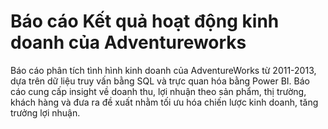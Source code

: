 # Báo cáo Kết quả hoạt động kinh doanh của Adventureworks
Báo cáo phân tích tình hình kinh doanh của AdventureWorks từ 2011-2013, dựa trên dữ liệu truy vấn bằng SQL và trực quan hóa bằng Power BI. Báo cáo cung cấp insight về doanh thu, lợi nhuận theo sản phẩm, thị trường, khách hàng và đưa ra đề xuất nhằm tối ưu hóa chiến lược kinh doanh, tăng trưởng lợi nhuận.
